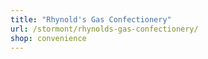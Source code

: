 ```yaml
---
title: "Rhynold's Gas Confectionery"
url: /stormont/rhynolds-gas-confectionery/
shop: convenience
---
```

